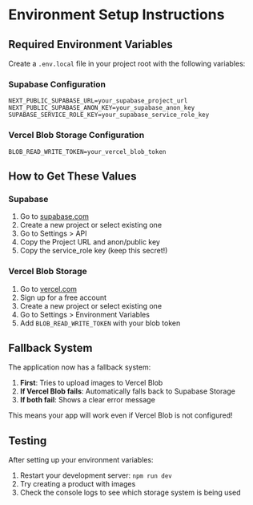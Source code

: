 # Environment Setup Instructions

## Required Environment Variables

Create a `.env.local` file in your project root with the following variables:

### Supabase Configuration

```env
NEXT_PUBLIC_SUPABASE_URL=your_supabase_project_url
NEXT_PUBLIC_SUPABASE_ANON_KEY=your_supabase_anon_key
SUPABASE_SERVICE_ROLE_KEY=your_supabase_service_role_key
```

### Vercel Blob Storage Configuration

```env
BLOB_READ_WRITE_TOKEN=your_vercel_blob_token
```

## How to Get These Values

### Supabase

1. Go to [supabase.com](https://supabase.com)
2. Create a new project or select existing one
3. Go to Settings > API
4. Copy the Project URL and anon/public key
5. Copy the service_role key (keep this secret!)

### Vercel Blob Storage

1. Go to [vercel.com](https://vercel.com)
2. Sign up for a free account
3. Create a new project or select existing one
4. Go to Settings > Environment Variables
5. Add `BLOB_READ_WRITE_TOKEN` with your blob token

## Fallback System

The application now has a fallback system:

1. **First**: Tries to upload images to Vercel Blob
2. **If Vercel Blob fails**: Automatically falls back to Supabase Storage
3. **If both fail**: Shows a clear error message

This means your app will work even if Vercel Blob is not configured!

## Testing

After setting up your environment variables:

1. Restart your development server: `npm run dev`
2. Try creating a product with images
3. Check the console logs to see which storage system is being used
